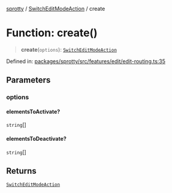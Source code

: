 
[sprotty](../globals) / [SwitchEditModeAction](../Namespace.SwitchEditModeAction) / create

# Function: create()

> **create**(`options`): [`SwitchEditModeAction`](../Interface.SwitchEditModeAction)

Defined in: [packages/sprotty/src/features/edit/edit-routing.ts:35](https://github.com/eclipse-sprotty/sprotty/blob/f9b2433481cc27a1ac0c92d525a92039ae7f6c76/packages/sprotty/src/features/edit/edit-routing.ts#L35)

## Parameters

### options

#### elementsToActivate?

`string`[]

#### elementsToDeactivate?

`string`[]

## Returns

[`SwitchEditModeAction`](../Interface.SwitchEditModeAction)
